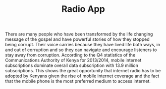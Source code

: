 ﻿---
title: Radio App
intro: How can we get people to get hooked to a radio station where they listen to music and testimonies of life change and the evils of corruption?
champions:
- name:
    
  logo:
    
  url:
    
---
There are many people who have been transformed by the life changing message of the gospel and have powerful stories of how they stopped being corrupt. Their voice carries because they have lived life both ways, in and out of corruption and so they can navigate and encourage listeners to stay away from corruption. According to the Q4 statistics of the Communications Authority of Kenya for 2013/2014, mobile internet subscriptions dominate overall data subscription with 13.9 million subscriptions. This shows the great opportunity that internet radio has to be adopted by Kenyans given the rise of mobile internet coverage and the fact that the mobile phone is the most preferred medium to access internet.

